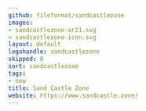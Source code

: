```yaml
---
github: fileformat/sandcastlezone
images:
- sandcastlezone-ar21.svg
- sandcastlezone-icon.svg
layout: default
logohandle: sandcastlezone
skipped: 0
sort: sandcastlezone
tags:
- new
title: Sand Castle Zone
website: https://www.sandcastle.zone/
---
```

